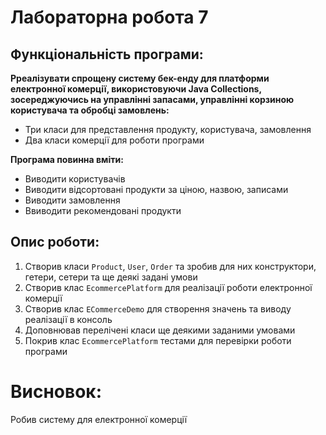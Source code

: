 # Лабораторна робота 7

## Функціональність програми:
**Рреалізувати спрощену систему бек-енду для платформи електронної комерції, використовуючи Java Collections, зосереджуючись на управлінні запасами, управлінні корзиною користувача та обробці замовлень:**
- Три класи для представлення продукту, користувача, замовлення
- Два класи комерції для роботи програми

**Програма повинна вміти:**
- Виводити користувачів
- Виводити відсортовані продукти за ціною, назвою, записами
- Виводити замовлення
- Ввиводити рекомендовані продукти

## Опис роботи:

1. Створив класи `Product`, `User`, `Order` та зробив для них конструктори, гетери, сетери та ще деякі задані умови
2. Створив клас `EcommercePlatform` для реалізації роботи електронної комерції
3. Створив клас `ECommerceDemo` для створення значень та виводу реалізації в консоль
4. Доповнював перелічені класи ще деякими заданими умовами
5. Покрив клас `EcommercePlatform` тестами для перевірки роботи програми

# Висновок:
Робив систему для електронної комерції